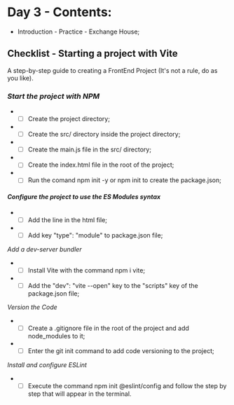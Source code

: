 # Day 3 - Contents: 

* Introduction - Practice - Exchange House; 

## Checklist - Starting a project with Vite

A step-by-step guide to creating a FrontEnd Project (It's not a rule, do as you like).

### *Start the project with NPM*
* - [ ] Create the project directory; 
* - [ ] Create the src/ directory inside the project directory; 
* - [ ] Create the main.js file in the src/ directory; 
* - [ ] Create the index.html file in the root of the project; 
* - [ ] Run the comand npm init -y or npm init to create the package.json; 

#### *Configure the project to use the ES Modules syntax*
* - [ ] Add the line <script type="module" src="./src/main.js"></script> in the html file; 
* - [ ] Add key "type": "module" to package.json file; 

*Add a dev-server bundler*
* - [ ] Install Vite with the command npm i vite; 
* - [ ] Add the "dev": "vite --open" key to the "scripts" key of the package.json file; 

*Version the Code*
* - [ ] Create a .gitignore file in the root of the project and add node_modules to it; 
* - [ ] Enter the git init command to add code versioning to the project; 

*Install and configure ESLint*
* - [ ] Execute the command npm init @eslint/config and follow the step by step that will appear in the terminal. 
